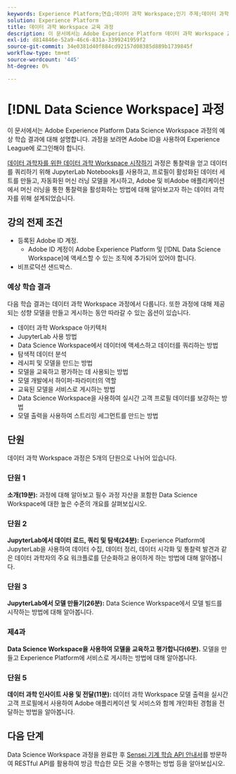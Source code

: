 ```yaml
---
keywords: Experience Platform;연습;데이터 과학 Workspace;인기 주제;데이터 과학 과정;과정;dsw
solution: Experience Platform
title: 데이터 과학 Workspace 교육 과정
description: 이 문서에서는 Adobe Experience Platform 데이터 과학 Workspace 교육 과정에 대한 링크와 설명을 제공합니다.
exl-id: d814846e-52a9-46c6-831a-3399241959f2
source-git-commit: 34e0381d40f884cd92157d08385d889b1739845f
workflow-type: tm+mt
source-wordcount: '445'
ht-degree: 0%

---
```



# [!DNL Data Science Workspace] 과정

이 문서에서는 Adobe Experience Platform Data Science Workspace 과정의 예상 학습 결과에 대해 설명합니다. 과정을 보려면 Adobe ID을 사용하여 Experience League에 로그인해야 합니다.

[데이터 과학자를 위한 데이터 과학 Workspace 시작하기](https://experienceleague.adobe.com/?recommended=ExperiencePlatform-U-1-2021.1.dsw) 과정은 통찰력을 얻고 데이터를 쿼리하기 위해 JupyterLab Notebooks를 사용하고, 프로필이 활성화된 데이터 세트를 만들고, 자동화된 머신 러닝 모델을 게시하고, Adobe 및 비Adobe 애플리케이션에서 머신 러닝을 통한 통찰력을 활성화하는 방법에 대해 알아보고자 하는 데이터 과학자를 위해 설계되었습니다.

## 강의 전제 조건

- 등록된 Adobe ID 계정.
   - Adobe ID 계정이 Adobe Experience Platform 및 [!DNL Data Science Workspace]에 액세스할 수 있는 조직에 추가되어 있어야 합니다.
- 비프로덕션 샌드박스.

### 예상 학습 결과

다음 학습 결과는 데이터 과학 Workspace 과정에서 다룹니다. 또한 과정에 대해 제공되는 성향 모델을 만들고 게시하는 동안 따라갈 수 있는 옵션이 있습니다.

- 데이터 과학 Workspace 아키텍처
- JupyterLab 사용 방법
- Data Science Workspace에서 데이터에 액세스하고 데이터를 쿼리하는 방법
- 탐색적 데이터 분석
- 레시피 및 모델을 만드는 방법
- 모델을 교육하고 평가하는 데 사용되는 방법
- 모델 개발에서 하이퍼-파라미터의 역할
- 교육된 모델을 서비스로 게시하는 방법
- Data Science Workspace을 사용하여 실시간 고객 프로필 데이터를 보강하는 방법
- 모델 출력을 사용하여 스트리밍 세그먼트를 만드는 방법

## 단원

데이터 과학 Workspace 과정은 5개의 단원으로 나뉘어 있습니다.

### 단원 1

**소개(19분):** 과정에 대해 알아보고 필수 과정 자산을 포함한 Data Science Workspace에 대한 높은 수준의 개요를 살펴보십시오.

### 단원 2

**JupyterLab에서 데이터 로드, 쿼리 및 탐색(24분):** Experience Platform에 JupyterLab을 사용하여 데이터 수집, 데이터 정리, 데이터 시각화 및 통찰력 발견과 같은 데이터 과학자의 주요 워크플로를 단순화하고 용이하게 하는 방법에 대해 알아봅니다.

### 단원 3

**JupyterLab에서 모델 만들기(26분):** Data Science Workspace에서 모델 빌드를 시작하는 방법에 대해 알아봅니다.

### 제4과

**Data Science Workspace을 사용하여 모델을 교육하고 평가합니다(6분).** 모델을 만들고 Experience Platform에 서비스로 게시하는 방법에 대해 알아봅니다.

### 단원 5

**데이터 과학 인사이트 사용 및 전달(11분):** 데이터 과학 Workspace 모델 출력을 실시간 고객 프로필에서 사용하여 Adobe 애플리케이션 및 서비스와 함께 개인화된 경험을 전달하는 방법을 알아봅니다.

## 다음 단계

Data Science Workspace 과정을 완료한 후 [Sensei 기계 학습 API 안내서](./api/getting-started.md)를 방문하여 RESTful API를 활용하여 방금 학습한 모든 것을 수행하는 방법 등을 알아보십시오.



